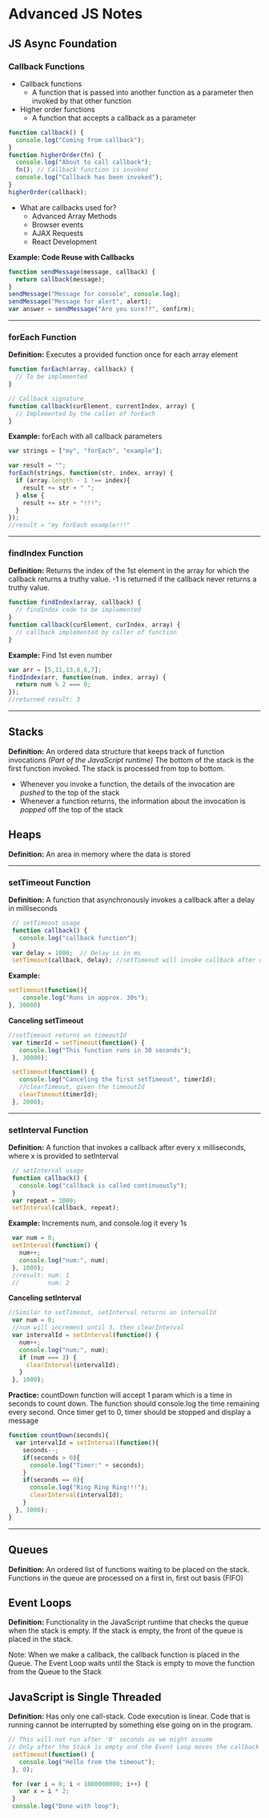 # Advanced JS Notes

## **JS Async Foundation**

### **Callback Functions**

* Callback functions
  * A function that is passed into another function as a parameter then invoked by that other function
* Higher order functions
  * A function that accepts a callback as a parameter
```js
function callback() {
  console.log("Coming from callback");
}
function higherOrder(fn) {
  console.log("About to call callback");
  fn(); // Callback function is invoked
  console.log("Callback has been invoked");
}
higherOrder(callback);
```

* What are callbacks used for?
  * Advanced Array Methods
  * Browser events
  * AJAX Requests
  * React Development

**Example: Code Reuse with Callbacks**
```js
function sendMessage(message, callback) {
  return callback(message);
}
sendMessage("Message for console", console.log);
sendMessage("Message for alert", alert);
var answer = sendMessage("Are you sure??", confirm);
```

---

### **forEach Function**

**Definition:** Executes a provided function once for each array element

```js
function forEach(array, callback) {
  // To be implemented
}

// Callback signature
function callback(curElement, currentIndex, array) {
  // Implemented by the caller of forEach
}
```

**Example:** forEach with all callback parameters

```js
var strings = ["my", "forEach", "example"];

var result = "";
forEach(strings, function(str, index, array) {  
  if (array.length - 1 !== index){
    result += str + " ";
  } else {
    result += str + "!!!";
  }
});
//result = "my forEach example!!!"
```

---

### **findIndex Function**

**Definition:** Returns the index of the 1st element in the array for which the callback returns a truthy value. -1 is returned if the callback never returns a truthy value.
```js
function findIndex(array, callback) {
  // findIndex code to be implemented
}
function callback(curElement, curIndex, array) {
  // callback implemented by caller of function
}
```

**Example:** Find 1st even number
```js
var arr = [5,11,13,8,6,7];
findIndex(arr, function(num, index, array) {
  return num % 2 === 0;
});
//returned result: 3
```

---

## Stacks

**Definition:** An ordered data structure that keeps track of function invocations *(Part of the JavaScript runtime)*
The bottom of the stack is the first function invoked. The stack is processed from top to bottom.

* Whenever you invoke a function, the details of the invocation are *pushed* to the top of the stack
* Whenever a function returns, the information about the invocation is *popped* off the top of the stack

## Heaps

**Definition:** An area in memory where the data is stored

---

### **setTimeout Function**

**Definition:** A function that asynchronously invokes a callback after a delay in milliseconds
```js
 // setTimeout usage
 function callback() {
   console.log("callback function");
 }
 var delay = 1000;  // Delay is in ms
 setTimeout(callback, delay); //setTimeout will invoke callback after delay 
```

**Example:**
```js
setTimeout(function(){
    console.log("Runs in approx. 30s");
}, 30000)
```

**Canceling setTimeout**
```js
//setTimeout returns an timeoutId
 var timerId = setTimeout(function() {
   console.log("This function runs in 30 seconds");
 }, 30000);

 setTimeout(function() {
   console.log("Canceling the first setTimeout", timerId);
   //clearTimeout, given the timeoutId
   clearTimeout(timerId);
 }, 2000);

```

---

### **setInterval Function**

**Definition:** A function that invokes a callback after every x milliseconds, where x is provided to setInterval
```js
 // setInterval usage
 function callback() {
   console.log("callback is called continuously");
 }
 var repeat = 3000;
 setInterval(callback, repeat);
```

**Example:** Increments num, and console.log it every 1s
```js
 var num = 0;
 setInterval(function() {
   num++;
   console.log("num:", num);
 }, 1000);
 //result: num: 1
 //        num: 2
```

**Canceling setInterval**
```js
//Similar to setTimeout, setInterval returns an intervalId
 var num = 0;
 //num will increment until 3, then clearInterval
 var intervalId = setInterval(function() {
   num++;
   console.log("num:", num);
   if (num === 3) {
     clearInterval(intervalId);
   }
 }, 1000);
```

**Practice:** countDown function will accept 1 param which is a time in seconds to count down. The function should console.log the time remaining every second. Once timer get to 0, timer should be stopped and display a message
```js
function countDown(seconds){
  var intervalId = setInterval(function(){
    seconds--;
    if(seconds > 0){
      console.log("Timer:" + seconds);
    }
    if(seconds == 0){
      console.log("Ring Ring Ring!!!");
      clearInterval(intervalId);
    }
  }, 1000);
}
```

---

## Queues

**Definition:** An ordered list of functions waiting to be placed on the stack. Functions in the queue are processed on a first in, first out basis (FIFO)

## Event Loops

**Definition:** Functionality in the JavaScript runtime that checks the queue when the stack is empty. If the stack is empty, the front of the queue is placed in the stack.

Note: When we make a callback, the callback function is placed in the Queue. The Event Loop waits until the Stack is empty to move the function from the Queue to the Stack

## JavaScript is Single Threaded

**Definition:** Has only one call-stack. Code execution is linear. Code that is running cannot be interrupted by something else going on in the program.
```js
// This will not run after '0' seconds as we might assume
// Only after the Stack is empty and the Event Loop moves the callback from the Queue to the Stack
 setTimeout(function() {
   console.log("Hello from the timeout");
 }, 0);

 for (var i = 0; i < 1000000000; i++) {
   var x = i * 2;
 }
 console.log("Done with loop");
```
